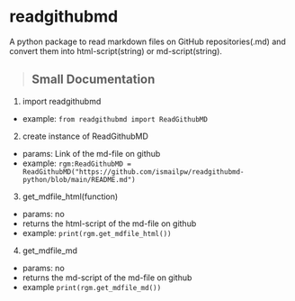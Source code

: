 # readgithubmd
A python package to read markdown files on GitHub repositories(.md) and convert them into html-script(string) or md-script(string).

> ## Small Documentation
1. import readgithubmd
  * example: `from readgithubmd import ReadGithubMD`
2. create instance of ReadGithubMD
  * params: Link of the md-file on github
  * example: `rgm:ReadGithubMD = ReadGithubMD("https://github.com/ismailpw/readgithubmd-python/blob/main/README.md")`
3. get_mdfile_html(function)
  * params: no
  * returns the html-script of the md-file on github
  * example: `print(rgm.get_mdfile_html())`
4. get_mdfile_md
  * params: no
  * returns the md-script of the md-file on github
  * example `print(rgm.get_mdfile_md())`
